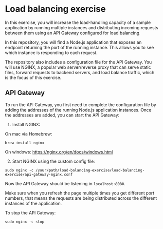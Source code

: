 
# Load balancing exercise

In this exercise, you will increase the load-handling capacity of a sample application by running multiple instances and distributing incoming requests between them using an API Gateway configured for load balancing.

In this repository, you will find a Node.js application that exposes an endpoint returning the port of the running instance. This allows you to see which instance is responding to each request.

The repository also includes a configuration file for the API Gateway. You will use NGINX, a popular web server/reverse proxy that can serve static files, forward requests to backend servers, and load balance traffic, which is the focus of this exercise.

## API Gateway

To run the API Gateway, you first need to complete the configuration file by adding the addresses of the running Node.js application instances. Once the addresses are added, you can start the API Gateway:

1. Install NGINX:

On mac via Homebrew:
```
brew install nginx
```
On windows: https://nginx.org/en/docs/windows.html

2. Start NGINX using the custom config file:
```
sudo nginx -c /your/path/load-balancing-exercise/load-balancing-exercise/api-gateway-nginx.conf
```
Now the API Gateway should be listening in `localhost:8080`.

Make sure when you refresh the page multiple times you get different port numbers, that means the requests are being distributed across the different instances of the application.

To stop the API Gateway:
```
sudo nginx -s stop 
```

